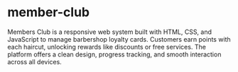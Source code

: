 # member-club
Members Club is a responsive web system built with HTML, CSS, and JavaScript to manage barbershop loyalty cards. Customers earn points with each haircut, unlocking rewards like discounts or free services. The platform offers a clean design, progress tracking, and smooth interaction across all devices.
